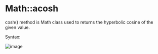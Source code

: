 # Math::acosh

cosh() method is Math class used to returns the hyperbolic cosine of the given value.

Syntax:

![image](https://user-images.githubusercontent.com/70141250/126758307-70014c32-b01a-45f9-9d88-cb8d5a4b8672.png)

